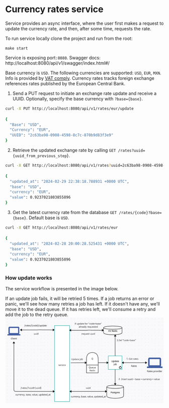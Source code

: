 # Currency rates service

Service provides an async interface, where the user first makes a request to update the currency rate, and then, after some time, requests the rate. 

To run service locally clone the project and run from the root:
```
make start
```
Service is exposing port`:8080`.
Swagger docs: http://localhost:8080/api/v1/swagger/index.html#/

Base currency is `USD`. The following currencies are supported: `USD`, `EUR`, `MXN`. Info is provided by [VAT comply](https://www.vatcomply.com/documentation#rates-base). Currency rates tracks foreign exchange references rates published by the European Central Bank.
 

1. Send a PUT request to initiate an exchange rate update and receive a UUID. Optionally, specify the base currency with `?base={base}`.
```bash
curl -X PUT http://localhost:8080/api/v1/rates/eur/update

{
  "Base": "USD",
  "Currency": "EUR",
  "UUID": "2c63ba98-0908-4598-8c7c-870b9d83f3e9"
}
```
2. Retrieve the updated exchange rate by calling `GET /rates?uuid={uuid_from_previous_step`}.
```bash
curl -X GET http://localhost:8080/api/v1/rates?uuid=2c63ba98-0908-4598-8c7c-870b9d83f3e9

{
  "updated_at": "2024-02-29 22:38:18.788931 +0000 UTC",
  "base": "USD",
  "currency": "EUR",
  "value": 0.9237021803855896
}
```
3. Get the latest currency rate from the database `GET /rates/{code}?base={base}`. Default base is `USD`.
```bash
curl -X GET http://localhost:8080/api/v1/rates/eur

{
  "updated_at": "2024-02-28 20:00:28.525431 +0000 UTC",
  "base": "USD",
  "currency": "EUR",
  "value": 0.9237021803855896
}
```
### How update works
The service workflow is presented in the image below.

If an update job fails, it will be retried 5 times. If a job returns an error or panic, we'll see how many retries a job has left. If it doesn't have any, we'll move it to the dead queue. If it has retries left, we'll consume a retry and add the job to the retry queue.
![](scheme.png)
